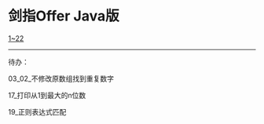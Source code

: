 # 剑指Offer Java版

[1~22](https://github.com/MaJesTySA/CodingInterviewJava/blob/master/docs/1~22.md)

------

待办：

03_02_不修改原数组找到重复数字

17_打印从1到最大的n位数

19_正则表达式匹配